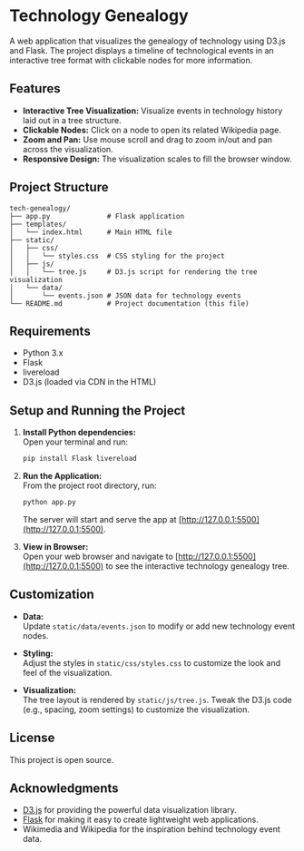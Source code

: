 # Technology Genealogy

A web application that visualizes the genealogy of technology using D3.js and Flask. The project displays a timeline of technological events in an interactive tree format with clickable nodes for more information.

## Features

- **Interactive Tree Visualization:** Visualize events in technology history laid out in a tree structure.
- **Clickable Nodes:** Click on a node to open its related Wikipedia page.
- **Zoom and Pan:** Use mouse scroll and drag to zoom in/out and pan across the visualization.
- **Responsive Design:** The visualization scales to fill the browser window.

## Project Structure

```
tech-genealogy/
├── app.py              # Flask application
├── templates/
│   └── index.html      # Main HTML file
├── static/
│   ├── css/
│   │   └── styles.css  # CSS styling for the project
│   ├── js/
│   │   └── tree.js     # D3.js script for rendering the tree visualization
│   └── data/
│       └── events.json # JSON data for technology events
└── README.md           # Project documentation (this file)
```

## Requirements

- Python 3.x
- Flask
- livereload
- D3.js (loaded via CDN in the HTML)

## Setup and Running the Project

1. **Install Python dependencies:**  
   Open your terminal and run:
   ```bash
   pip install Flask livereload
   ```

2. **Run the Application:**  
   From the project root directory, run:
   ```bash
   python app.py
   ```
   The server will start and serve the app at [http://127.0.0.1:5500](http://127.0.0.1:5500).

3. **View in Browser:**  
   Open your web browser and navigate to [http://127.0.0.1:5500](http://127.0.0.1:5500) to see the interactive technology genealogy tree.

## Customization

- **Data:**  
  Update `static/data/events.json` to modify or add new technology event nodes.

- **Styling:**  
  Adjust the styles in `static/css/styles.css` to customize the look and feel of the visualization.

- **Visualization:**  
  The tree layout is rendered by `static/js/tree.js`. Tweak the D3.js code (e.g., spacing, zoom settings) to customize the visualization.

## License

This project is open source.

## Acknowledgments

- [D3.js](https://d3js.org/) for providing the powerful data visualization library.
- [Flask](https://flask.palletsprojects.com/) for making it easy to create lightweight web applications.
- Wikimedia and Wikipedia for the inspiration behind technology event data.

